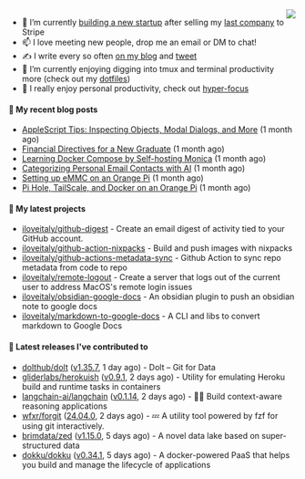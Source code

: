 <img align="right" src="https://github-readme-stats.vercel.app/api?username=iloveitaly&show_icons=true&text_color=718096&hide_title=true"/>

- 🔭 I’m currently [building a new startup](https://mikebian.co/bye-stripe-on-to-the-next-adventure/) after selling my [last company](https://suitesync.io) to Stripe
- 📫 I love meeting new people, drop me an email or DM to chat!
- ✍️ I write every so often [on my blog](http://mikebian.co/) and [tweet](https://twitter.com/mike_bianco)
- 🌱 I’m currently enjoying digging into tmux and terminal productivity more (check out my [dotfiles](https://github.com/iloveitaly/dotfiles))
- 💬 I really enjoy personal productivity, check out [hyper-focus](https://github.com/iloveitaly/hyper-focus)

#### 📜 My recent blog posts


- [AppleScript Tips: Inspecting Objects, Modal Dialogs, and More](https://mikebian.co/applescript-tips-inspecting-objects-modal-dialogs-and-more/) (1 month ago)
- [Financial Directives for a New Graduate](https://mikebian.co/financial-directives-for-a-new-graduate/) (1 month ago)
- [Learning Docker Compose by Self-hosting Monica](https://mikebian.co/learning-docker-compose-by-self-hosting-monica/) (1 month ago)
- [Categorizing Personal Email Contacts with AI](https://mikebian.co/categorizing-personal-email-contacts-with-ai/) (1 month ago)
- [Setting up eMMC on an Orange Pi](https://mikebian.co/setting-up-emmc-on-an-orange-pi/) (1 month ago)
- [Pi Hole, TailScale, and Docker on an Orange Pi](https://mikebian.co/pi-hole-tailscale-and-docker-on-an-orange-pi/) (1 month ago)

#### 🌱 My latest projects


- [iloveitaly/github-digest](https://github.com/iloveitaly/github-digest) - Create an email digest of activity tied to your GitHub account.
- [iloveitaly/github-action-nixpacks](https://github.com/iloveitaly/github-action-nixpacks) - Build and push images with nixpacks
- [iloveitaly/github-actions-metadata-sync](https://github.com/iloveitaly/github-actions-metadata-sync) - Github Action to sync repo metadata from code to repo
- [iloveitaly/remote-logout](https://github.com/iloveitaly/remote-logout) - Create a server that logs out of the current user to address MacOS&#39;s remote login issues
- [iloveitaly/obsidian-google-docs](https://github.com/iloveitaly/obsidian-google-docs) - An obsidian plugin to push an obsidian note to google docs
- [iloveitaly/markdown-to-google-docs](https://github.com/iloveitaly/markdown-to-google-docs) - A CLI and libs to convert markdown to Google Docs

#### 🔭 Latest releases I've contributed to


- [dolthub/dolt](https://github.com/dolthub/dolt) ([v1.35.7](https://github.com/dolthub/dolt/releases/tag/v1.35.7), 1 day ago) - Dolt – Git for Data
- [gliderlabs/herokuish](https://github.com/gliderlabs/herokuish) ([v0.9.1](https://github.com/gliderlabs/herokuish/releases/tag/v0.9.1), 2 days ago) - Utility for emulating Heroku build and runtime tasks in containers
- [langchain-ai/langchain](https://github.com/langchain-ai/langchain) ([v0.1.14](https://github.com/langchain-ai/langchain/releases/tag/v0.1.14), 2 days ago) - 🦜🔗 Build context-aware reasoning applications
- [wfxr/forgit](https://github.com/wfxr/forgit) ([24.04.0](https://github.com/wfxr/forgit/releases/tag/24.04.0), 2 days ago) - :zzz: A utility tool powered by fzf for using git interactively.
- [brimdata/zed](https://github.com/brimdata/zed) ([v1.15.0](https://github.com/brimdata/zed/releases/tag/v1.15.0), 5 days ago) - A novel data lake based on super-structured data
- [dokku/dokku](https://github.com/dokku/dokku) ([v0.34.1](https://github.com/dokku/dokku/releases/tag/v0.34.1), 5 days ago) - A docker-powered PaaS that helps you build and manage the lifecycle of applications
